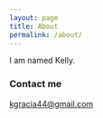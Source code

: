 ```yaml
---
layout: page
title: About
permalink: /about/
---
```


I am named Kelly.

### Contact me

[kgracia44@gmail.com](mailto:kgracia44@gmail.com)